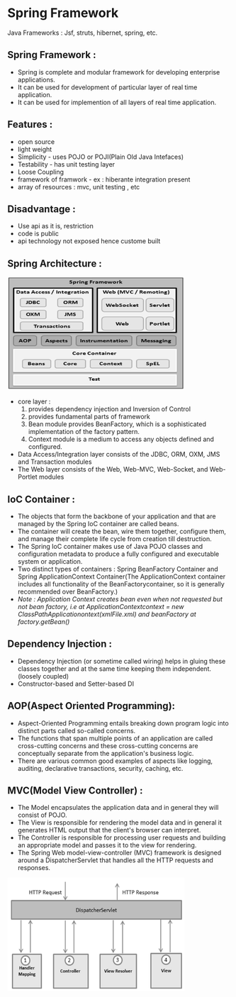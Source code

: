 # Spring Framework

Java Frameworks : Jsf, struts, hibernet, spring, etc.

## Spring Framework :
* Spring is complete and modular framework for developing enterprise applications.
* It can be used for development of particular layer of real time application.
* It can be used for implemention of all layers of real time application.

## Features :
* open source
* light weight
* Simplicity - uses POJO or POJI(Plain Old Java Intefaces)
* Testability - has unit testing layer
* Loose Coupling  
* framework of framwork - ex : hiberante integration present
* array of resources : mvc, unit testing , etc

## Disadvantage :
* Use api as it is, restriction
* code is public
* api technology not exposed hence custome built


## Spring Architecture :
<img src="https://github.com/adshre/Java_Notes/blob/main/blob/spring_architecture.png" width="400" height="256" title="Collection Logo">

* core layer :
    1. provides dependency injection and Inversion of Control
    2. provides fundamental parts of framework
    3. Bean module provides BeanFactory, which is a sophisticated implementation of the factory pattern.
    4. Context module is a medium to access any objects defined and configured. 
* Data Access/Integration layer consists of the JDBC, ORM, OXM, JMS and Transaction modules 
* The Web layer consists of the Web, Web-MVC, Web-Socket, and Web-Portlet modules

## IoC Container : 
* The objects that form the backbone of your application and that are managed by the Spring IoC container are called beans.
* The container will create the bean, wire them together, configure them, and manage their complete life cycle from creation till destruction.
* The Spring IoC container makes use of Java POJO classes and configuration metadata to produce a fully configured and executable system or application.
* Two distinct types of containers : Spring BeanFactory Container and Spring ApplicationContext Container(The ApplicationContext container includes all functionality of the BeanFactorycontainer, so it is generally recommended over BeanFactory.)
* *Note : Application Context creates bean even when not requested but not bean factory, 
i.e at ApplicationContextcontext = new ClassPathApplicationontext(xmlFile.xml) and beanFactory at factory.getBean()*

## Dependency Injection : 
* Dependency Injection (or sometime called wiring) helps in gluing these classes together and at the same time keeping them independent.(loosely coupled)
* Constructor-based and Setter-based DI

## AOP(Aspect Oriented Programming):
* Aspect-Oriented Programming entails breaking down program logic into distinct parts called so-called concerns. 
* The functions that span multiple points of an application are called cross-cutting concerns and these cross-cutting concerns are conceptually separate from the application's business logic. 
* There are various common good examples of aspects like logging, auditing, declarative transactions, security, caching, etc.

## MVC(Model View Controller) :
* The Model encapsulates the application data and in general they will consist of POJO.
* The View is responsible for rendering the model data and in general it generates HTML output that the client's browser can interpret.
* The Controller is responsible for processing user requests and building an appropriate model and passes it to the view for rendering.
* The Spring Web model-view-controller (MVC) framework is designed around a DispatcherServlet that handles all the HTTP requests and responses. 
<img src="https://github.com/adshre/Java_Notes/blob/main/blob/spring_dispatcherservlet.png" width="400" height="256" title="Collection Logo">
